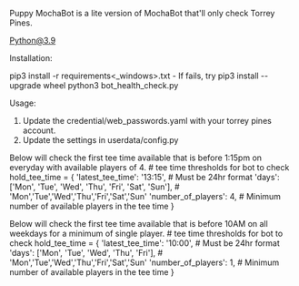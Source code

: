 Puppy MochaBot is a lite version of MochaBot that'll only check Torrey Pines.

Python@3.9

Installation:
  <Usage of venv is optional>
  
  pip3 install -r requirements<_windows>.txt
    - If fails, try pip3 install --upgrade wheel
  python3 bot_health_check.py

Usage:
  1. Update the credential/web_passwords.yaml with your torrey pines account.
  2. Update the settings in userdata/config.py

  Below will check the first tee time available that is before 1:15pm on everyday with available players of 4.
      # tee time thresholds for bot to check
      hold_tee_time = {
                    'latest_tee_time': '13:15', # Must be 24hr format
                    'days': ['Mon', 'Tue', 'Wed', 'Thu', 'Fri', 'Sat', 'Sun'], # 'Mon','Tue','Wed','Thu','Fri','Sat','Sun'
                    'number_of_players': 4, # Minimum number of available players in the tee time
                      }

  Below will check the first tee time available that is before 10AM on all weekdays for a minimum of single player.
      # tee time thresholds for bot to check
      hold_tee_time = {
                    'latest_tee_time': '10:00', # Must be 24hr format
                    'days': ['Mon', 'Tue', 'Wed', 'Thu', 'Fri'], # 'Mon','Tue','Wed','Thu','Fri','Sat','Sun'
                    'number_of_players': 1, # Minimum number of available players in the tee time
                      }
